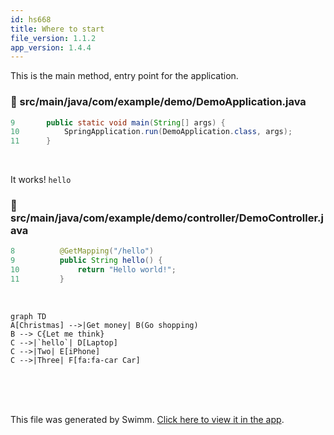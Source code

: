 ```yaml
---
id: hs668
title: Where to start
file_version: 1.1.2
app_version: 1.4.4
---
```


This is the main method, entry point for the application.
<!-- NOTE-swimm-snippet: the lines below link your snippet to Swimm -->
### 📄 src/main/java/com/example/demo/DemoApplication.java
```java
9      	public static void main(String[] args) {
10     		SpringApplication.run(DemoApplication.class, args);
11     	}
```

<br/>

It works! `hello`<swm-token data-swm-token=":src/main/java/com/example/demo/controller/DemoController.java:8:6:6:`    @GetMapping(&quot;/hello&quot;)`"/>
<!-- NOTE-swimm-snippet: the lines below link your snippet to Swimm -->
### 📄 src/main/java/com/example/demo/controller/DemoController.java
```java
8          @GetMapping("/hello")
9          public String hello() {
10             return "Hello world!";
11         }
```

<br/>

<!--MERMAID {width:100}-->
```mermaid
graph TD
A[Christmas] -->|Get money| B(Go shopping)
B --> C{Let me think}
C -->|`hello`| D[Laptop]
C -->|Two| E[iPhone]
C -->|Three| F[fa:fa-car Car]

```
<!--MCONTENT {content: "graph TD<br/>\nA\\[Christmas\\] \\-\\-\\>|Get money| B(Go shopping)<br/>\nB \\-\\-\\> C{Let me think}<br/>\nC \\-\\-\\>|`hello`<swm-token data-swm-token=\":src/main/java/com/example/demo/controller/DemoController.java:8:6:6:`    @GetMapping(&quot;/hello&quot;)`\"/>| D\\[Laptop\\]<br/>\nC \\-\\-\\>|Two| E\\[iPhone\\]<br/>\nC \\-\\-\\>|Three| F\\[fa:fa-car Car\\]<br/>\n<br/>"} --->

<br/>

<br/>

<br/>

This file was generated by Swimm. [Click here to view it in the app](/repos/Z2l0aHViJTNBJTNBZG9jLWFkdmVudHVyZSUzQSUzQUdhbGF0ZWFKYXZpZXI=/docs/hs668).
